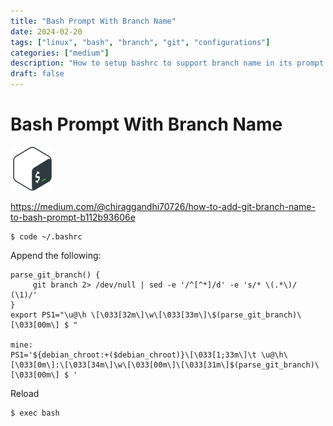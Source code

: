 ```yaml
---
title: "Bash Prompt With Branch Name"
date: 2024-02-20
tags: ["linux", "bash", "branch", "git", "configurations"]
categories: ["medium"]
description: "How to setup bashrc to support branch name in its prompt."
draft: false
---
```


# Bash Prompt With Branch Name
<img src="https://raw.githubusercontent.com/althaser/website/67c0225b7e6216e4ba43ff7fd529d3feb8126b96/static/images/bash.svg" alt="Bash" width="70" height="70">

https://medium.com/@chiraggandhi70726/how-to-add-git-branch-name-to-bash-prompt-b112b93606e

```shell
$ code ~/.bashrc
```

Append the following:
```shell
parse_git_branch() {
     git branch 2> /dev/null | sed -e '/^[^*]/d' -e 's/* \(.*\)/ (\1)/'
}
export PS1="\u@\h \[\033[32m\]\w\[\033[33m\]\$(parse_git_branch)\[\033[00m\] $ "

mine:
PS1='${debian_chroot:+($debian_chroot)}\[\033[1;33m\]\t \u@\h\[\033[0m\]:\[\033[34m\]\w\[\033[00m\]\[\033[31m\]$(parse_git_branch)\[\033[00m\] $ '
```

Reload
```shell
$ exec bash
```
